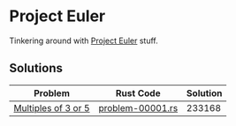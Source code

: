 # Project Euler
Tinkering around with [Project Euler](https://projecteuler.net) stuff.

## Solutions

| Problem                                                   | Rust Code                                 | Solution |
| --------------------------------------------------------- | ----------------------------------------- | -------- |
| [Multiples of 3 or 5](https://projecteuler.net/problem=1) | [problem-00001.rs](rust/problem-00001.rs) | 233168   |

